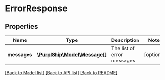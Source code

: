 # ErrorResponse

## Properties
Name | Type | Description | Notes
------------ | ------------- | ------------- | -------------
**messages** | [**\PurplShip\Model\Message[]**](Message.md) | The list of error messages | [optional] 

[[Back to Model list]](../../README.md#documentation-for-models) [[Back to API list]](../../README.md#documentation-for-api-endpoints) [[Back to README]](../../README.md)


